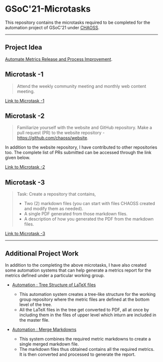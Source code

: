 # GSoC'21-Microtasks

This repository contains the microtasks required to be completed for the automation project of GSoC'21 under [CHAOSS](https://github.com/chaoss).
____

 ## Project Idea
 [Automate Metrics Release and Process Improvement](https://github.com/chaoss/website/issues/537).

## Microtask -1

> Attend the weekly community meeting and monthly web content meeting.


[Link to Microtask -1](Microtask-1)

## Microtask -2

> Familiarize yourself with the website and GitHub repository. Make a pull request (PR) to the website repository - https://github.com/chaoss/website.

In addition to the website repository, I have contributed to other repositories too. The complete list of PRs submitted can be accessed through the link given below.

[Link to Microtask -2](Microtask-2)

## Microtask -3

> Task: Create a repository that contains,
> * Two (2) markdown files (you can start with files CHAOSS created and modify them as needed).
> * A single PDF generated from those markdown files.
> * A description of how you generated the PDF from the markdown files. 


[Link to Microtask -3](Microtask-3)

___

## Additional Project Work
 
In addition to the completing the above microtasks, I have also created some automation systems that can help generate a metrics report for the metrics defined under a particular working group.

- [Automation : Tree Structure of LaTeX files](Automate-LaTeX-Tree)
    - This automation system creates a tree-like structure for the working group repository where the metric files are defined at the bottom level of the tree.
    - All the LaTeX files in the tree get converted to PDF, all at once by including them in the files of upper level which inturn are included in the master file.

- [Automation : Merge Markdowns](Automate-LaTeX-Tree)
    - This system combines the required metric markdowns to create a single merged markdown file.
    - The markdown files thus obtained contains all the required metrics. It is then converted and processed to generate the report.